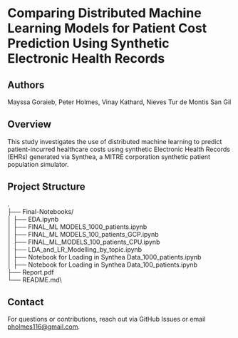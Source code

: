 # Comparing Distributed Machine Learning Models for Patient Cost Prediction Using Synthetic Electronic Health Records

## Authors

Mayssa Goraieb, Peter Holmes, Vinay Kathard, Nieves Tur de Montis San Gil

## Overview

This study investigates the use of distributed machine learning to predict patient-incurred healthcare costs using synthetic Electronic Health Records (EHRs) generated via Synthea, a MITRE corporation synthetic patient population simulator.

## Project Structure

.\
├── Final-Notebooks/\
│   ├── EDA.ipynb\
│   ├── FINAL_ML MODELS_1000_patients.ipynb\
│   ├── FINAL_ML MODELS_100_patients_GCP.ipynb\
│   ├── FINAL_ML_MODELS_100_patients_CPU.ipynb\
│   ├── LDA_and_LR_Modelling_by_topic.ipynb\
│   ├── Notebook for Loading in Synthea Data_1000_patients.ipynb\
│   ├── Notebook for Loading in Synthea Data_100_patients.ipynb\
├── Report.pdf\
└── README.md\

## Contact

For questions or contributions, reach out via GitHub Issues or email pholmes116@gmail.com.
